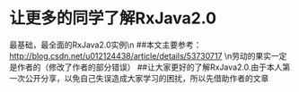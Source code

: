 # 让更多的同学了解RxJava2.0
  最基础，最全面的RxJava2.0实例\n
##本文主要参考：http://blog.csdn.net/u012124438/article/details/53730717
  \n劳动的果实一定是作者的（修改了作者的部分错误）
  ##让大家更好的了解RxJava2.0.由于本人第一次公开分享，以免自己失误造成大家学习的困扰，所以先借助作者的文章
